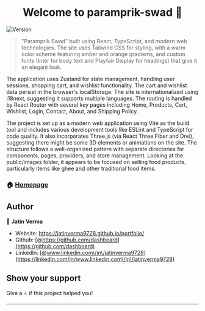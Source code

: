 <h1 align="center">Welcome to paramprik-swad 👋</h1>
<p>
  <img alt="Version" src="https://img.shields.io/badge/version-1.2-blue.svg?cacheSeconds=2592000" />
</p>

> "Paramprik Swad" built using React, TypeScript, and modern web technologies. The site uses Tailwind CSS for styling, with a warm color scheme featuring amber and orange gradients, and custom fonts (Inter for body text and Playfair Display for headings) that give it an elegant look.

The application uses Zustand for state management, handling user sessions, shopping cart, and wishlist functionality. The cart and wishlist data persist in the browser's localStorage. The site is internationalized using i18next, suggesting it supports multiple languages. The routing is handled by React Router with several key pages including Home, Products, Cart, Wishlist, Login, Contact, About, and Shipping Policy.

The project is set up as a modern web application using Vite as the build tool and includes various development tools like ESLint and TypeScript for code quality. It also incorporates Three.js (via React Three Fiber and Drei), suggesting there might be some 3D elements or animations on the site. The structure follows a well-organized pattern with separate directories for components, pages, providers, and store management. Looking at the public/images folder, it appears to be focused on selling food products, particularly items like ghee and other traditional food items.
### 🏠 [Homepage](https://paramprkswad972834.vercel.app/)

## Author

👤 **Jatin Verma**

* Website: https://jatinverma9728.github.io/portfolio/
* Github: [@https://github.com/dashboard](https://github.com/dashboard)
* LinkedIn: [@www.linkedin.com\/in\/jatinverma9728](https://linkedin.com/in/www.linkedin.com\/in\/jatinverma9728)

## Show your support

Give a ⭐️ if this project helped you!

***
